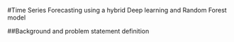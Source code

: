 #Time Series Forecasting using a hybrid Deep learning and Random Forest model

##Background and problem statement definition 
